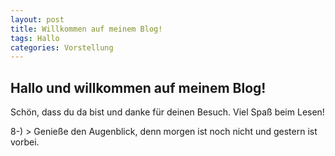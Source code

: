 ```yaml
---
layout: post
title: Willkommen auf meinem Blog!
tags: Hallo
categories: Vorstellung
---
```


## Hallo und willkommen auf meinem Blog!

Schön, dass du da bist und danke für deinen Besuch. Viel Spaß beim Lesen!

8-) > Genieße den Augenblick, denn morgen ist noch nicht und gestern ist vorbei.
